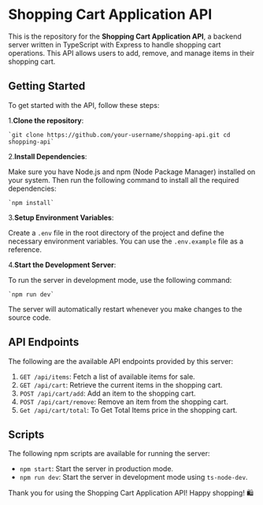  
Shopping Cart Application API
=============================

This is the repository for the **Shopping Cart Application API**, a backend server written in TypeScript with Express to handle shopping cart operations. This API allows users to add, remove, and manage items in their shopping cart.

Getting Started
---------------

To get started with the API, follow these steps:

1.**Clone the repository**:
    
    `git clone https://github.com/your-username/shopping-api.git cd shopping-api`
    
2.**Install Dependencies**:
    
Make sure you have Node.js and npm (Node Package Manager) installed on your system. Then run the following command to install all the required dependencies:
    
    `npm install`
    
3.**Setup Environment Variables**:
    
Create a `.env` file in the root directory of the project and define the necessary environment variables. You can use the `.env.example` file as a reference.
    
4.**Start the Development Server**:
    
To run the server in development mode, use the following command:
    
    `npm run dev`
    
The server will automatically restart whenever you make changes to the source code.
    

API Endpoints
-------------

The following are the available API endpoints provided by this server:

1.  `GET /api/items`: Fetch a list of available items for sale.
2.  `GET /api/cart`: Retrieve the current items in the shopping cart.
3.  `POST /api/cart/add`: Add an item to the shopping cart.
4.  `POST /api/cart/remove`: Remove an item from the shopping cart.
5.  `Get /api/cart/total`: To Get Total Items price in the shopping cart.


Scripts
-------
The following npm scripts are available for running the server:

*   `npm start`: Start the server in production mode.
*   `npm run dev`: Start the server in development mode using `ts-node-dev`.


Thank you for using the Shopping Cart Application API! Happy shopping! 🛍️